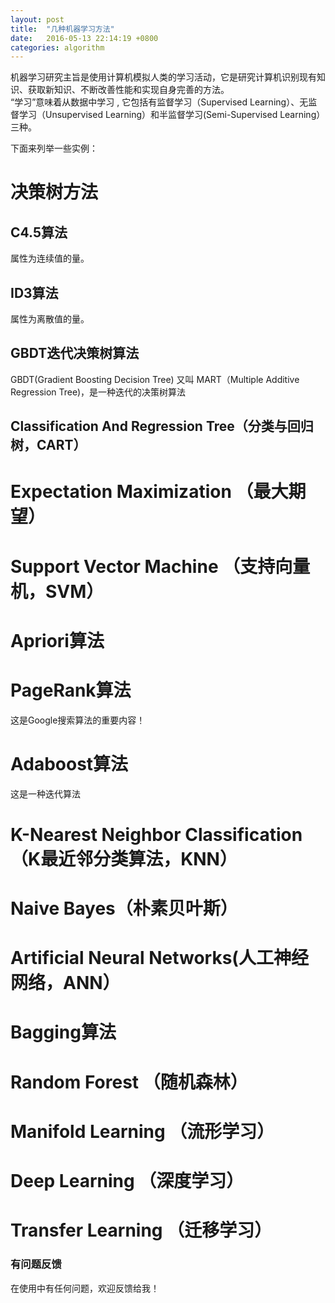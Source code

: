 ```yaml
---
layout: post
title:  "几种机器学习方法"
date:   2016-05-13 22:14:19 +0800
categories: algorithm
---
```


机器学习研究主旨是使用计算机模拟人类的学习活动，它是研究计算机识别现有知识、获取新知识、不断改善性能和实现自身完善的方法。  
“学习”意味着从数据中学习 , 它包括有监督学习（Supervised Learning）、无监督学习（Unsupervised Learning）和半监督学习(Semi-Supervised Learning）三种。

下面来列举一些实例：

# 决策树方法

## C4.5算法
属性为连续值的量。

## ID3算法
属性为离散值的量。

## GBDT迭代决策树算法
GBDT(Gradient Boosting Decision Tree) 又叫 MART（Multiple Additive Regression Tree)，是一种迭代的决策树算法

## Classification And Regression Tree（分类与回归树，CART）

# Expectation Maximization （最大期望）

# Support Vector Machine （支持向量机，SVM）

# Apriori算法

# PageRank算法 
这是Google搜索算法的重要内容！

# Adaboost算法
这是一种迭代算法

# K-Nearest Neighbor Classification（K最近邻分类算法，KNN）

# Naive Bayes（朴素贝叶斯）

# Artificial Neural Networks(人工神经网络，ANN）

# Bagging算法

# Random Forest （随机森林）

# Manifold Learning （流形学习）

# Deep Learning （深度学习）

# Transfer Learning （迁移学习）



### 有问题反馈
在使用中有任何问题，欢迎反馈给我！

